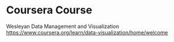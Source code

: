 # Coursera Course
Wesleyan Data Management and Visualization
https://www.coursera.org/learn/data-visualization/home/welcome